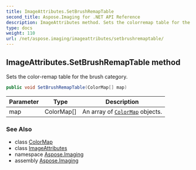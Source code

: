 ```yaml
---
title: ImageAttributes.SetBrushRemapTable
second_title: Aspose.Imaging for .NET API Reference
description: ImageAttributes method. Sets the colorremap table for the brush category
type: docs
weight: 110
url: /net/aspose.imaging/imageattributes/setbrushremaptable/
---
```

## ImageAttributes.SetBrushRemapTable method

Sets the color-remap table for the brush category.

```csharp
public void SetBrushRemapTable(ColorMap[] map)
```

| Parameter | Type | Description |
| --- | --- | --- |
| map | ColorMap[] | An array of [`ColorMap`](../../colormap/) objects. |

### See Also

* class [ColorMap](../../colormap/)
* class [ImageAttributes](../)
* namespace [Aspose.Imaging](../../imageattributes/)
* assembly [Aspose.Imaging](../../../)


